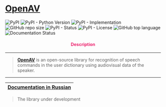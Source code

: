# [OpenAV](https://github.com/DmitryRyumin/openav)

![PyPI](https://img.shields.io/pypi/v/openav)
![PyPI - Python Version](https://img.shields.io/pypi/pyversions/openav)
![PyPI - Implementation](https://img.shields.io/pypi/implementation/openav)
![GitHub repo size](https://img.shields.io/github/repo-size/dmitryryumin/openav)
![PyPI - Status](https://img.shields.io/pypi/status/openav)
![PyPI - License](https://img.shields.io/github/license/dmitryryumin/openav)
![GitHub top language](https://img.shields.io/github/languages/top/dmitryryumin/openav)
![Documentation Status](https://readthedocs.org/projects/openav/badge/?version=latest)

<h4 align="center"><span style="color:#EC256F;">Description</span></h4>

---

>  **[OpenAV](https://github.com/DmitryRyumin/openav)** is an open-source library for recognition of speech commands in the user dictionary using audiovisual data of the speaker.

---

| [Documentation in Russian](https://github.com/DmitryRyumin/openav/blob/main/README_RU.md) |
|-------------------------------------------------------------------------------------------|

> The library under development